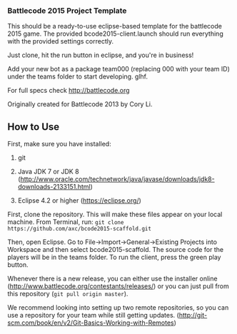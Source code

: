### Battlecode 2015 Project Template

This should be a ready-to-use eclipse-based template for the battlecode 2015 game.
The provided bcode2015-client.launch should run everything with the provided settings correctly.

Just clone, hit the run button in eclipse, and you're in business!

Add your new bot as a package team000 (replacing 000 with your team ID) under the teams folder to start developing. glhf.

For full specs check http://battlecode.org

Originally created for Battlecode 2013 by Cory Li.

How to Use
-----------------------

First, make sure you have installed:

1. git

2. Java JDK 7 or JDK 8 (http://www.oracle.com/technetwork/java/javase/downloads/jdk8-downloads-2133151.html)

3. Eclipse 4.2 or higher (https://eclipse.org/)

First, clone the repository. This will make these files appear on your local machine. From Terminal, run: `git clone https://github.com/axc/bcode2015-scaffold.git`

Then, open Eclipse. Go to File->Import->General->Existing Projects into Workspace and then select bcode2015-scaffold. The source code for the players will be in the teams folder. To run the client, press the green play button.

Whenever there is a new release, you can either use the installer online (http://www.battlecode.org/contestants/releases/) or you can just pull from this repository (`git pull origin master`).

We recommend looking into setting up two remote repositories, so you can use a repository for your team while still getting updates. (http://git-scm.com/book/en/v2/Git-Basics-Working-with-Remotes)
